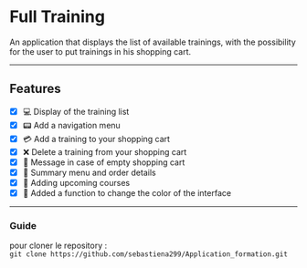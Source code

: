# **Full Training**

An application that displays the list of available trainings, with the possibility for the user to put trainings in his shopping cart.

---

## **Features**

- [x] :computer: Display of the training list 
- [x] :pager: Add a navigation menu
- [x] :credit_card: Add a training to your shopping cart
- [x] :x: Delete a training from your shopping cart
- [x] :pushpin: Message in case of empty shopping cart
- [x] :page_with_curl: Summary menu and order details
- [x] :blue_book: Adding upcoming courses
- [x] :gift: Added a function to change the color of the interface 
  
---

### **Guide**

pour cloner le repository :  
`git clone https://github.com/sebastiena299/Application_formation.git`
